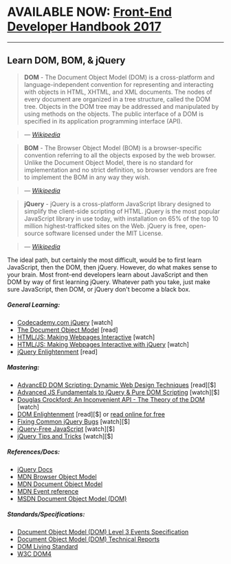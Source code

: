 # AVAILABLE NOW: [Front-End Developer Handbook 2017](https://frontendmasters.com/books/front-end-handbook/2017/)

***

## Learn DOM, BOM, & jQuery

> **DOM** - The Document Object Model (DOM) is a cross-platform and language-independent convention for representing and interacting with objects in HTML, XHTML, and XML documents. The nodes of every document are organized in a tree structure, called the DOM tree. Objects in the DOM tree may be addressed and manipulated by using methods on the objects. The public interface of a DOM is specified in its application programming interface (API).

><cite>&#8212; [Wikipedia](https://en.wikipedia.org/wiki/Document_Object_Model)</cite>
 
> **BOM** - The Browser Object Model (BOM) is a browser-specific convention referring to all the objects exposed by the web browser. Unlike the Document Object Model, there is no standard for implementation and no strict definition, so browser vendors are free to implement the BOM in any way they wish.

><cite>&#8212; [Wikipedia](https://en.wikipedia.org/wiki/Browser_Object_Model)</cite>
 
> **jQuery** - jQuery is a cross-platform JavaScript library designed to simplify the client-side scripting of HTML. jQuery is the most popular JavaScript library in use today, with installation on 65% of the top 10 million highest-trafficked sites on the Web. jQuery is free, open-source software licensed under the MIT License.

><cite>&#8212; [Wikipedia](https://en.wikipedia.org/wiki/JQuery)</cite>

The ideal path, but certainly the most difficult, would be to first learn JavaScript, then the DOM, then jQuery. However, do what makes sense to your brain. Most front-end developers learn about JavaScript and then DOM by way of first learning jQuery. Whatever path you take, just make sure JavaScript, then DOM, or jQuery don't become a black box.

##### General Learning:

* [Codecademy.com jQuery](https://www.codecademy.com/tracks/jquery) [watch]
* [The Document Object Model](http://eloquentjavascript.net/13_dom.html) [read]
* [HTML/JS: Making Webpages Interactive](https://www.khanacademy.org/computing/computer-programming/html-css-js) [watch]
* [HTML/JS: Making Webpages Interactive with jQuery](https://www.khanacademy.org/computing/computer-programming/html-js-jquery) [watch]
* [jQuery Enlightenment](http://jqueryenlightenment.com/) [read]

##### Mastering:

* [AdvancED DOM Scripting: Dynamic Web Design Techniques](http://www.amazon.com/gp/product/1590598563/ref=as_li_tl?ie=UTF8&camp=1789&creative=390957&creativeASIN=1590598563&linkCode=as2&tag=fronenddevejo-20&linkId=VQZU5EQIQQXCF56Y) [read][$]
* [Advanced JS Fundamentals to jQuery & Pure DOM Scripting](https://frontendmasters.com/courses/javascript-jquery-dom/) [watch][$]
* [Douglas Crockford: An Inconvenient API - The Theory of the DOM](https://www.youtube.com/watch?v=Y2Y0U-2qJMs&list=PL5586336C26BDB324&index=2) [watch]
* [DOM Enlightenment](http://www.amazon.com/DOM-Enlightenment-Cody-Lindley/dp/1449342841/) [read][$] or [read online for free](http://domenlightenment.com/)
* [Fixing Common jQuery Bugs](http://www.pluralsight.com/courses/fixing-common-jquery-bugs) [watch][$]
* [jQuery-Free JavaScript](http://www.pluralsight.com/courses/jquery-free-javascript) [watch][$]
* [jQuery Tips and Tricks](http://www.pluralsight.com/courses/jquery-tips-and-tricks) [watch][$]

##### References/Docs:

* [jQuery Docs](http://api.jquery.com/)
* [MDN Browser Object Model](https://developer.mozilla.org/en-US/docs/Web/API/Window)
* [MDN Document Object Model](https://developer.mozilla.org/en-US/docs/Web/API/Document_Object_Model)
* [MDN Event reference](https://developer.mozilla.org/en-US/docs/Web/Events)
* [MSDN Document Object Model (DOM)](https://msdn.microsoft.com/en-us/library/hh772384%28v=vs.85%29.aspx)

##### Standards/Specifications:

* [Document Object Model (DOM) Level 3 Events Specification](http://www.w3.org/TR/2013/WD-DOM-Level-3-Events-20131105/)
* [Document Object Model (DOM) Technical Reports](http://www.w3.org/DOM/DOMTR)
* [DOM Living Standard](https://dom.spec.whatwg.org/)
* [W3C DOM4](http://www.w3.org/TR/2014/WD-dom-20140204/)


















 






